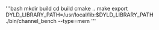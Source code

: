 '''bash
mkdir build
cd build
cmake ..
make
export DYLD_LIBRARY_PATH=/usr/local/lib:$DYLD_LIBRARY_PATH
./bin/channel_bench --type=mem
'''